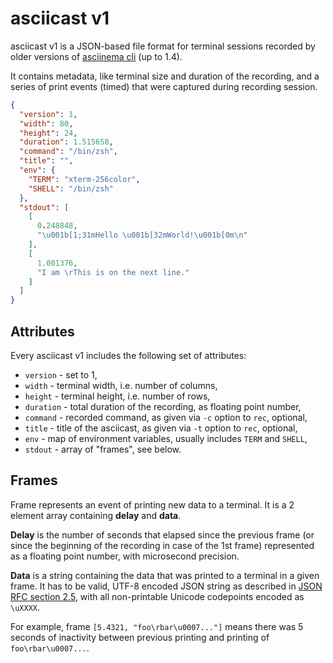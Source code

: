 # asciicast v1

asciicast v1 is a JSON-based file format for terminal sessions recorded by older
versions of [asciinema cli](../cli/index.md) (up to 1.4).

It contains metadata, like terminal size and duration of the recording, and a
series of print events (timed) that were captured during recording session.

``` json title="example.json"
{
  "version": 1,
  "width": 80,
  "height": 24,
  "duration": 1.515658,
  "command": "/bin/zsh",
  "title": "",
  "env": {
    "TERM": "xterm-256color",
    "SHELL": "/bin/zsh"
  },
  "stdout": [
    [
      0.248848,
      "\u001b[1;31mHello \u001b[32mWorld!\u001b[0m\n"
    ],
    [
      1.001376,
      "I am \rThis is on the next line."
    ]
  ]
}
```

## Attributes

Every asciicast v1 includes the following set of attributes:

* `version` - set to 1,
* `width` - terminal width, i.e. number of columns,
* `height` - terminal height, i.e. number of rows,
* `duration` - total duration of the recording, as floating point number,
* `command` - recorded command, as given via `-c` option to `rec`, optional,
* `title` - title of the asciicast, as given via `-t` option to `rec`, optional,
* `env` - map of environment variables, usually includes `TERM` and `SHELL`,
* `stdout` - array of "frames", see below.

## Frames

Frame represents an event of printing new data to a terminal. It is a 2 element
array containing **delay** and **data**.

**Delay** is the number of seconds that elapsed since the previous frame (or
since the beginning of the recording in case of the 1st frame) represented as a
floating point number, with microsecond precision.

**Data** is a string containing the data that was printed to a terminal in a
given frame. It has to be valid, UTF-8 encoded JSON string as described in [JSON
RFC section 2.5](http://www.ietf.org/rfc/rfc4627.txt), with all non-printable
Unicode codepoints encoded as `\uXXXX`.

For example, frame `[5.4321, "foo\rbar\u0007..."]` means there was 5 seconds of
inactivity between previous printing and printing of `foo\rbar\u0007...`.
